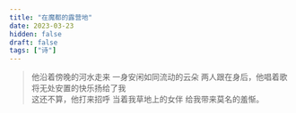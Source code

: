 ```yaml
---
title: "在魔都的露营地"
date: 2023-03-23
hidden: false
draft: false
tags: ["诗"]
---
```

>他沿着傍晚的河水走来
一身安闲如同流动的云朵
两人跟在身后，他唱着歌
将无处安置的快乐扬给了我
<br>这还不算，他打来招呼
当着我草地上的女伴
给我带来莫名的羞惭。